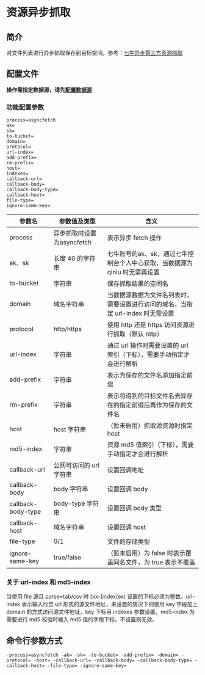 # 资源异步抓取

## 简介
对文件列表进行异步抓取保存到目标空间。参考：[七牛异步第三方资源抓取](https://developer.qiniu.com/kodo/api/4097/asynch-fetch)  

## 配置文件
**操作需指定数据源，请先[配置数据源](../docs/datasource.md)**  

### 功能配置参数
```
process=asyncfetch
ak=
sk=
to-bucket=
domain=
protocol=
url-index=
add-prefix=
rm-prefix=
host=
indexes=
callback-url=
callback-body=
callback-body-type=
callback-host=
file-type=
ignore-same-key=
```  
|参数名|参数值及类型 | 含义|  
|-----|-------|-----|  
|process| 异步抓取时设置为asyncfetch | 表示异步 fetch 操作|  
|ak、sk|长度 40 的字符串|七牛账号的ak、sk，通过七牛控制台个人中心获取，当数据源为 qiniu 时无需再设置|  
|to-bucket|字符串| 保存抓取结果的空间名|  
|domain| 域名字符串| 当数据源数据为文件名列表时，需要设置进行访问的域名，当指定 url-index 时无需设置|  
|protocol| http/https| 使用 http 还是 https 访问资源进行抓取（默认 http）|  
|url-index| 字符串| 通过 url 操作时需要设置的 url 索引（下标），需要手动指定才会进行解析|  
|add-prefix| 字符串| 表示为保存的文件名添加指定前缀|  
|rm-prefix| 字符串| 表示将得到的目标文件名去除存在的指定前缀后再作为保存的文件名|  
|host| host 字符串|（暂未启用）抓取源资源时指定 host|  
|md5-index| 字符串| 资源 md5 值索引（下标），需要手动指定才会进行解析|  
|callback-url| 公网可访问的 url 字符串| 设置回调地址|  
|callback-body| body 字符串| 设置回调 body|  
|callback-body-type| body-type 字符串| 设置回调 body 类型|  
|callback-host| 域名字符串| 设置回调 host |  
|file-type| 0/1| 文件的存储类型|  
|ignore-same-key| true/false|（暂未启用）为 false 时表示覆盖同名文件，为 true 表示不覆盖|  

### 关于 url-index 和 md5-index
当使用 file 源且 parse=tab/csv 时 [xx-]index(ex) 设置的下标必须为整数。url-index 表示输入行含 url 形式的源文件地址，未设置的情况下则使用 
key 字段加上 domain 的方式访问源文件地址，key 下标用 indexes 参数设置，md5-index 为需要进行 md5 校验时输入 md5 值的字段下标，不设置则无效。  

## 命令行参数方式
```
-process=asyncfetch -ak= -sk= -to-bucket= -add-prefix= -domain= -protocol= -host= -callback-url= -callback-body= -callback-body-type= -callback-host= -file-type= -ignore-same-key=
```

